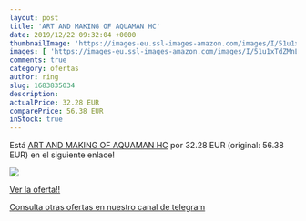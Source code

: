 ```yaml
---
layout: post
title: 'ART AND MAKING OF AQUAMAN HC'
date: 2019/12/22 09:32:04 +0000
thumbnailImage: 'https://images-eu.ssl-images-amazon.com/images/I/51u1xTdZMnL._SL200_.jpg'
images: [ 'https://images-eu.ssl-images-amazon.com/images/I/51u1xTdZMnL._SL200_.jpg' ]
comments: true
category: ofertas
author: ring
slug: 1683835034
description:
actualPrice: 32.28 EUR
comparePrice: 56.38 EUR
inStock: true
---
```


Está [ART AND MAKING OF AQUAMAN HC](https://www.amazon.com/dp/1683835034/?tag=redken08-20) por 32.28 EUR (original: 56.38 EUR) en el siguiente enlace!

[![](https://images-eu.ssl-images-amazon.com/images/I/51u1xTdZMnL._SL200_.jpg)](https://www.amazon.com/dp/1683835034/?tag=redken08-20)

[Ver la oferta!!](https://www.amazon.com/dp/1683835034/?tag=redken08-20)

[Consulta otras ofertas en nuestro canal de telegram](https://t.me/s/ofertas25)
